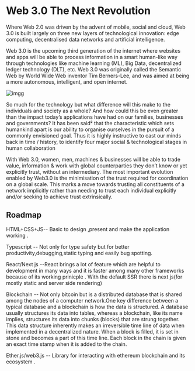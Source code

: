 # Web 3.0 The Next Revolution

Where Web 2.0 was driven by the advent of mobile, social and cloud, Web 3.0 is built largely on three new layers of technological innovation: edge computing, decentralised data networks and artificial intelligence.

Web 3.0 is the upcoming third generation of the internet where websites and apps will be able to process information in a smart human-like way through technologies like machine learning (ML), Big Data, decentralized ledger technology (DLT), etc. Web 3.0 was originally called the Semantic Web by World Wide Web inventor Tim Berners-Lee, and was aimed at being a more autonomous, intelligent, and open internet.

![imgg](https://user-images.githubusercontent.com/82022271/155574175-55de5283-e797-490e-bfdc-03ce39051909.jpg)




So much for the technology but what difference will this make to the individuals and society as a whole? And how could this be even greater than the impact today’s applications have had on our families, businesses and governments? It has been said² that the characteristic which sets humankind apart is our ability to organise ourselves in the pursuit of a commonly envisioned goal. Thus it is highly instructive to cast our minds back in time / history, to identify four major social & technological stages in human collaboration



With Web 3.0, women, men, machines & businesses will be able to trade value, information & work with global counterparties they don’t know or yet explicitly trust, without an intermediary. The most important evolution enabled by Web3.0 is the minimisation of the trust required for coordination on a global scale. This marks a move towards trusting all constituents of a network implicitly rather than needing to trust each individual explicitly and/or seeking to achieve trust extrinsically.


## Roadmap 

HTML+CSS+JS-- Basic to design ,present and make the application working .

Typescript  -- Not only for type safety but for better productivity,debugging,static typing and easily bug spotting.

React/Next js  --React brings a lot of feature which are helpful to development in many ways and it is faster among many other frameworks because of its working prinicple .
With the default SSR there is next js(for mostly static and server side rendering)

Blockchain -- Not only bitcoin but is a distributed database that is shared among the nodes of a computer network.One key difference between a typical database and a blockchain is how the data is structured. A database usually structures its data into tables, whereas a blockchain, like its name implies, structures its data into chunks (blocks) that are strung together. This data structure inherently makes an irreversible time line of data when implemented in a decentralized nature. When a block is filled, it is set in stone and becomes a part of this time line. Each block in the chain is given an exact time stamp when it is added to the chain.

Ether.js/web3.js -- Library for interacting with ethereum blockchain and its ecosystem .
